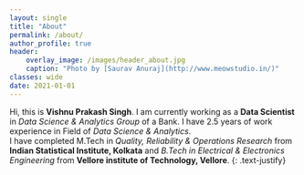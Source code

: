 ```yaml
---
layout: single
title: "About"
permalink: /about/
author_profile: true
header:
    overlay_image: /images/header_about.jpg
    caption: "Photo by [Saurav Anuraj](http://www.meowstudio.in/)"
classes: wide
date: 2021-01-01
---
```


Hi, this is **Vishnu Prakash Singh**. I am currently working as a **Data Scientist** in *Data Science & Analytics Group* of a Bank. I have 2.5 years of work experience in Field of *Data Science & Analytics*. <br>
I have completed M.Tech in *Quality, Reliability & Operations Research* from **Indian Statistical Institute, Kolkata** and *B.Tech in Electrical & Electronics Engineering* from **Vellore institute of Technology, Vellore**.
{: .text-justify}

